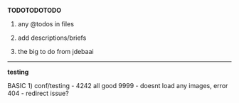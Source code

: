 

**TODOTODOTODO**

1) 
	any @todos in files

2) 
	add descriptions/briefs

3) 	
	the big to do from jdebaai


-------------------

**testing**

BASIC
1) 
	conf/testing - 4242 all good
		9999 - doesnt load any images, error 404 - redirect issue?
	
	